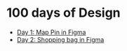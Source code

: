 # 100 days of Design

- [Day 1: Map Pin in Figma](001-map-pin-in-figma.md)
- [Day 2: Shopping bag in Figma](002-shopping-bag-in-figma.md)